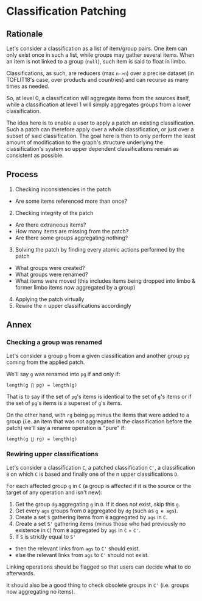 # Classification Patching

## Rationale

Let's consider a classification as a list of item/group pairs. One item can only exist once in such a list, while groups may gather several items. When an item is not linked to a group (`null`), such item is said to float in limbo.

Classifications, as such, are reducers (max `n->n`) over a precise dataset (in TOFLIT18's case, over products and countries) and can recurse as many times as needed.

So, at level 0, a classification will aggregate items from the sources itself, while a classification at level 1 will simply aggregates groups from a lower classification.

The idea here is to enable a user to apply a patch an existing classification. Such a patch can therefore apply over a whole classification, or just over a subset of said classification. The goal here is then to only perform the least amount of modification to the graph's structure underlying the classification's system so upper dependent classifications remain as consistent as possible.

## Process

1. Checking inconsistencies in the patch
  * Are some items referenced more than once?
2. Checking integrity of the patch
  * Are there extraneous items?
  * How many items are missing from the patch?
  * Are there some groups aggregating nothing?
3. Solving the patch by finding every atomic actions performed by the patch
  * What groups were created?
  * What groups were renamed?
  * What items were moved (this includes items being dropped into limbo & former limbo items now aggregated by a group)
4. Applying the patch virtually
5. Rewire the n upper classifications accordingly

## Annex

### Checking a group was renamed

Let's consider a group `g` from a given classification and another group `pg` coming from the applied patch.

We'll say `g` was renamed into `pg` if and only if:

```
length(g ⋂ pg) = length(g)
```

That is to say if the set of `pg`'s items is identical to the set of `g`'s items or if the set of `pg`'s items is a superset of `g`'s items.

On the other hand, with `rg` being `pg` minus the items that were added to a group (i.e. an item that was not aggregated in the classification before the patch)  we'll say a rename operation is "pure" if:

```
length(g ⋃ rg) = length(g)
```

### Rewiring upper classifications

Let's consider a classification `C`, a patched classification `C'`, a classification `B` on which `C` is based and finally one of the n upper classifications `D`.

For each affected group `g` in `C` (a group is affected if it is the source or the target of any operation and isn't new):

1. Get the group `dg` aggregating `g` in `D`. If it does not exist, skip this `g`.
2. Get every `ags` groups from `D` aggregated by `dg` (such as `g ∊ ags`).
3. Create a set `S` gathering items from `B` aggregated by `ags` in `C`.
4. Create a set `S'` gathering items (minus those who had previously no existence in `C`) from `B` aggregated by `ags` in `C` + `C'`.
5. If `S` is strictly equal to `S'`
  * then the relevant links from `ags` to `C'` should exist.
  * else the relevant links from `ags` to `C'` should not exist.

Linking operations should be flagged so that users can decide what to do afterwards.

It should also be a good thing to check obsolete groups in `C'` (i.e. groups now aggregating no items).
